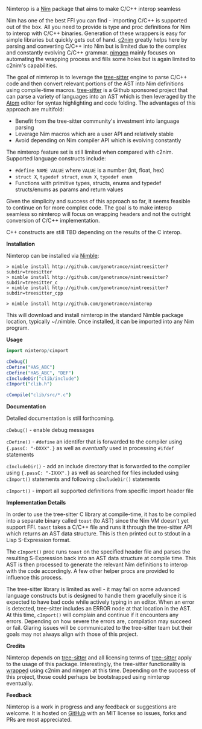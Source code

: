 Nimterop is a [Nim](https://nim-lang.org/) package that aims to make C/C++ interop seamless

Nim has one of the best FFI you can find - importing C/C++ is supported out of the box. All you need to provide is type and proc definitions for Nim to interop with C/C++ binaries. Generation of these wrappers is easy for simple libraries but quickly gets out of hand. [c2nim](https://github.com/nim-lang/c2nim) greatly helps here by parsing and converting C/C++ into Nim but is limited due to the complex and constantly evolving C/C++ grammar. [nimgen](https://github.com/genotrance/nimgen) mainly focuses on automating the wrapping process and fills some holes but is again limited to c2nim's capabilities.

The goal of nimterop is to leverage the [tree-sitter](http://tree-sitter.github.io/tree-sitter/) engine to parse C/C++ code and then convert relevant portions of the AST into Nim definitions using compile-time macros. [tree-sitter](https://github.com/tree-sitter) is a Github sponsored project that can parse a variety of languages into an AST which is then leveraged by the [Atom](https://atom.io/) editor for syntax highlighting and code folding. The advantages of this approach are multifold:
- Benefit from the tree-sitter community's investment into language parsing
- Leverage Nim macros which are a user API and relatively stable
- Avoid depending on Nim compiler API which is evolving constantly

The nimterop feature set is still limited when compared with c2nim. Supported language constructs include:
- `#define NAME VALUE` where `VALUE` is a number (int, float, hex)
- `struct X`, `typedef struct`, `enum X`, `typedef enum`
- Functions with primitive types, structs, enums and typedef structs/enums as params and return values

Given the simplicity and success of this approach so far, it seems feasible to continue on for more complex code. The goal is to make interop seamless so nimterop will focus on wrapping headers and not the outright conversion of C/C++ implementation.

C++ constructs are still TBD depending on the results of the C interop.

__Installation__

Nimterop can be installed via [Nimble](https://github.com/nim-lang/nimble):

```
> nimble install http://github.com/genotrance/nimtreesitter?subdir=treesitter
> nimble install http://github.com/genotrance/nimtreesitter?subdir=treesitter_c
> nimble install http://github.com/genotrance/nimtreesitter?subdir=treesitter_cpp

> nimble install http://github.com/genotrance/nimterop
```

This will download and install nimterop in the standard Nimble package location, typically ~/.nimble. Once installed, it can be imported into any Nim program.

__Usage__

```nim
import nimterop/cimport

cDebug()
cDefine("HAS_ABC")
cDefine("HAS_ABC", "DEF")
cIncludeDir("clib/include")
cImport("clib.h")

cCompile("clib/src/*.c")
```

__Documentation__

Detailed documentation is still forthcoming.

`cDebug()` - enable debug messages

`cDefine()` - `#define` an identifer that is forwarded to the compiler using `{.passC: "-DXXX".}` as well as _eventually_ used in processing `#ifdef` statements

`cIncludeDir()` - add an include directory that is forwarded to the compiler using `{.passC: "-IXXX".}` as well as searched for files included using `cImport()` statements and following `cIncludeDir()` statements

`cImport()` - import all supported definitions from specific import header file

__Implementation Details__

In order to use the tree-sitter C library at compile-time, it has to be compiled into a separate binary called `toast` (to AST) since the Nim VM doesn't yet support FFI. `toast` takes a C/C++ file and runs it through the tree-sitter API which returns an AST data structure. This is then printed out to stdout in a Lisp S-Expression format.

The `cImport()` proc runs `toast` on the specified header file and parses the resulting S-Expression back into an AST data structure at compile time. This AST is then processed to generate the relevant Nim definitions to interop with the code accordingly. A few other helper procs are provided to influence this process.

The tree-sitter library is limited as well - it may fail on some advanced language constructs but is designed to handle them gracefully since it is expected to have bad code while actively typing in an editor. When an error is detected, tree-sitter includes an ERROR node at that location in the AST. At this time, `cImport()` will complain and continue if it encounters any errors. Depending on how severe the errors are, compilation may succeed or fail. Glaring issues will be communicated to the tree-sitter team but their goals may not always align with those of this project.

__Credits__

Nimterop depends on [tree-sitter](http://tree-sitter.github.io/tree-sitter/) and all licensing terms of [tree-sitter](https://github.com/tree-sitter/tree-sitter/blob/master/LICENSE) apply to the usage of this package. Interestingly, the tree-sitter functionality is [wrapped](https://github.com/genotrance/nimtreesitter) using c2nim and nimgen at this time. Depending on the success of this project, those could perhaps be bootstrapped using nimterop eventually.

__Feedback__

Nimterop is a work in progress and any feedback or suggestions are welcome. It is hosted on [GitHub](https://github.com/genotrance/nimterop) with an MIT license so issues, forks and PRs are most appreciated.
